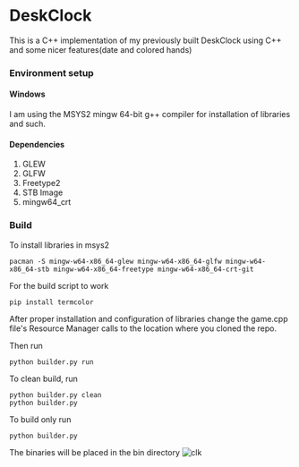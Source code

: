 # DeskClock

This is a C++ implementation of my previously built DeskClock using C++ and some nicer features(date and colored hands)

### Environment setup

#### Windows

I am using the MSYS2 mingw 64-bit g++ compiler for installation of libraries and such.

#### Dependencies

1. GLEW
2. GLFW
3. Freetype2
4. STB Image
5. mingw64_crt

### Build

To install libraries in msys2

```
pacman -S mingw-w64-x86_64-glew mingw-w64-x86_64-glfw mingw-w64-x86_64-stb mingw-w64-x86_64-freetype mingw-w64-x86_64-crt-git
```

For the build script to work
```
pip install termcolor
```

After proper installation and configuration of libraries change the game.cpp file's Resource Manager calls to the location where you cloned the repo.

Then run

``` 
python builder.py run
```

To clean build, run

```
python builder.py clean
python builder.py
```

To build only run

```
python builder.py
```
The binaries will be placed in the bin directory
![clk](https://user-images.githubusercontent.com/64161204/202875201-9323d65a-1955-4972-ba35-8dc294f3800a.png)
